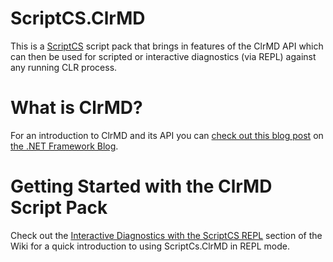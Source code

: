 # ScriptCS.ClrMD

This is a [ScriptCS](http://github.com/scriptcs/scriptcs) script pack that brings in features 
of the ClrMD API which can then be used for scripted or interactive diagnostics (via REPL) 
against any running CLR process.


# What is ClrMD?

For an introduction to ClrMD and its API you can [check out this blog post](http://blogs.msdn.com/b/dotnet/archive/2013/05/01/net-crash-dump-and-live-process-inspection.aspx) on [the .NET Framework Blog](http://blogs.msdn.com/b/dotnet/).

# Getting Started with the ClrMD Script Pack

Check out the [Interactive Diagnostics with the ScriptCS REPL](https://github.com/HackedBrain/ScriptCs.ClrMD/wiki/Interactive-Diagnostics-with-the-ScriptCS-REPL) section 
of the Wiki for a quick introduction to using ScriptCs.ClrMD in REPL mode.
